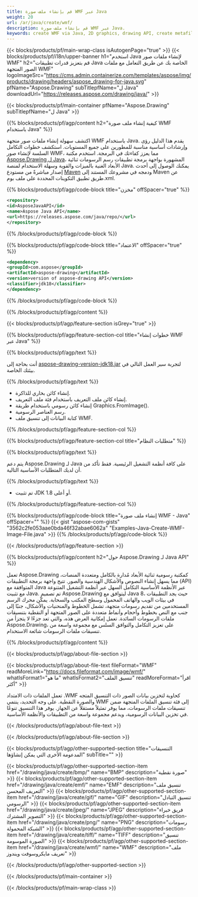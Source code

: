 ```yaml
---
title: قم بإنشاء ملف صورة WMF عبر Java
weight: 20
url: /ar/java/create/wmf/
description: قم بإنشاء ملف صورة WMF عبر Java.
keywords: create WMF via Java, 2D graphics, drawing API, create metafile in Java, Drawing ل Java, save WMF image file, cross-platform 2D graphic library, Metafile class, vector graphics drawing, draw line, WMF image file, Graphics file formats
---
```


{{< blocks/products/pf/main-wrap-class isAutogenPage="true" >}}
{{< blocks/products/pf/i18n/upper-banner h1="استخدم Java لإنشاء ملفات صور WMF" h2="قم بتعزيز قدرات تطبيقات Java الخاصة بك عن طريق التعامل مع ملفات الصور المتجهة WMF" logoImageSrc="https://cms.admin.containerize.com/templates/aspose/img/products/drawing/headers/aspose_drawing-for-java.svg" pfName="Aspose.Drawing" subTitlepfName="ل Java" downloadUrl="https://releases.aspose.com/drawing/java/" >}}

{{< blocks/products/pf/main-container pfName="Aspose.Drawing" subTitlepfName="ل Java" >}}


{{% blocks/products/pf/agp/content h2="كيفية إنشاء ملف صورة WMF باستخدام Java" %}}

اكتشف سهولة إنشاء ملفات صور متجهة WMF باستخدام Java. يقدم هذا الدليل رؤى وإرشادات أساسية مناسبة للمطورين على جميع المستويات. استكشف خطوات التكامل السلسة لإنشاء صور WMF، مما يعزز كفاءتك في البرمجة. استخدم مكتبة [Aspose.Drawing ل Java](https://products.aspose.com/drawing/java)، المشهورة بواجهة برمجة تطبيقات رسم الرسومات ثنائية الأبعاد الغنية بالميزات والقوية وسهلة الاستخدام لمنصة Java. يمكنك الوصول إلى أحدث إصدار مباشرةً من مستودع [Maven](https://releases.aspose.com/java/repo/com/aspose/aspose-drawing/) ودمجه في مشروعك المستند إلى Maven عن طريق تطبيق التكوينات المحددة على ملف بوم.xml.

{{% blocks/products/pf/agp/code-block title="مخزن" offSpacer="true" %}}

```xml
<repository>
<id>AsposeJavaAPI</id>
<name>Aspose Java API</name>
<url>https://releases.aspose.com/java/repo/</url>
</repository>
```

{{% /blocks/products/pf/agp/code-block %}}

{{% blocks/products/pf/agp/code-block title="الاعتماد" offSpacer="true" %}}

```xml
<dependency>
<groupId>com.aspose</groupId>
<artifactId>aspose-drawing</artifactId>
<version>version of aspose-drawing API</version>
<classifier>jdk18</classifier>
</dependency>
```

{{% /blocks/products/pf/agp/code-block %}}

{{% /blocks/products/pf/agp/content %}}


{{< blocks/products/pf/agp/feature-section isGrey="true" >}}

{{% blocks/products/pf/agp/feature-section-col title="خطوات إنشاء WMF عبر Java" %}}

{{% blocks/products/pf/agp/text %}}

أنت بحاجة إلى [aspose-drawing-version-jdk18.jar](https://releases.aspose.com/drawing/java/) لتجربة سير العمل التالي في بيئتك الخاصة.

{{% /blocks/products/pf/agp/text %}}

+ إنشاء كائن بخاري للذاكرة.
+ إنشاء كائن ملف التعريف باستخدام فئة ملف التعريف.
+ إنشاء كائن رسومي باستخدام طريقة Graphics.FromImage().
+ رسم العناصر الرسومية.
+ كتابة البيانات إلى تنسيق ملف WMF.

{{% /blocks/products/pf/agp/feature-section-col %}}

{{% blocks/products/pf/agp/feature-section-col title="متطلبات النظام" %}}

{{% blocks/products/pf/agp/text %}}

يتم دعم Aspose.Drawing لـ Java على كافة أنظمة التشغيل الرئيسية. فقط تأكد من أن لديك المتطلبات الأساسية التالية.

{{% /blocks/products/pf/agp/text %}}

- تم تثبيت JDK 1.8 أو أعلى.

{{% /blocks/products/pf/agp/feature-section-col %}}

{{% blocks/products/pf/agp/code-block title="إنشاء ملف صورة WMF - Java" offSpacer="" %}}
{{< gist "aspose-com-gists" "3562c2fe053aae0bda46f32abae6062a" "Examples-Java-Create-WMF-Image-File.java" >}}
{{% /blocks/products/pf/agp/code-block %}}

{{< /blocks/products/pf/agp/feature-section >}}


<!-- aboutfile Starts -->

{{% blocks/products/pf/agp/content h2="حول Aspose.Drawing لـ Java API" %}}

تعمل Aspose.Drawing كمكتبة رسومية ثنائية الأبعاد مُدارة بالكامل ومتعددة المنصات، مما يسهل إنشاء النصوص والأشكال الهندسية والصور. تتيح واجهة برمجة التطبيقات (API) المتوافقة مع Java عبر الأنظمة الأساسية التكامل السهل عبر أنظمة التشغيل المتنوعة مع تثبيت Java. تم تصميم Aspose.Drawing ليتوافق مع Java 8، حيث يجد التطبيقات في بيئات الويب والهاتف المحمول وسطح المكتب والسحابة. يمكّن محرك الرسم المستخدمين من تقديم رسومات متجهة، تشمل الخطوط والمنحنيات والأشكال، جنبًا إلى جنب مع النص بخطوط وأحجام وأنماط متعددة على الصور المتجهة أو النقطية بتنسيقات ملفات الرسومات السائدة. تعمل إمكانية العرض هذه، والتي تعد جزءًا لا يتجزأ من Aspose.Drawing، على تعزيز التكامل والتوافق السلس مع مجموعة واسعة من تنسيقات ملفات الرسومات شائعة الاستخدام.

{{% /blocks/products/pf/agp/content %}}


{{< blocks/products/pf/agp/about-file-section >}}

{{< blocks/products/pf/agp/about-file-text fileFormat="WMF" readMoreLink="https://docs.fileformat.com/image/wmf/" whatIsFormat1="ما هو" whatIsFormat2="تنسيق الملف" readMoreFormat="اقرأ أكثر" >}}

تعمل الملفات ذات الامتداد ‎.WMF كحاوية لتخزين بيانات الصور ذات التنسيق المتجه والصورة النقطية. على وجه التحديد، ينتمي WMF إلى فئة تنسيق الملفات المتجهة ضمن تنسيقات ملفات الرسومات، مما يوفر تمثيلاً مستقلاً عن الجهاز. يوفر هذا التنسيق تنوعًا في تخزين البيانات الرسومية، ويدعم مجموعة واسعة من التطبيقات والأنظمة الأساسية.

{{< /blocks/products/pf/agp/about-file-text >}}

{{< /blocks/products/pf/agp/about-file-section >}}

<!-- aboutfile Ends -->


{{< blocks/products/pf/agp/other-supported-section title="التنسيقات المدعومة الأخرى التي يمكن إنشاؤها" subTitle="" >}}

{{< blocks/products/pf/agp/other-supported-section-item href="/drawing/java/create/bmp/" name="BMP" description="صورة نقطية" >}}
{{< blocks/products/pf/agp/other-supported-section-item href="/drawing/java/create/emf/" name="EMF" description="تنسيق ملف التعريف المحسن" >}}
{{< blocks/products/pf/agp/other-supported-section-item href="/drawing/java/create/gif/" name="GIF" description="تنسيق التبادل الرسومي" >}}
{{< blocks/products/pf/agp/other-supported-section-item href="/drawing/java/create/jpeg/" name="JPEG" description="فريق خبراء التصوير المشترك" >}}
{{< blocks/products/pf/agp/other-supported-section-item href="/drawing/java/create/png/" name="PNG" description="رسومات الشبكة المحمولة" >}}
{{< blocks/products/pf/agp/other-supported-section-item href="/drawing/java/create/tiff/" name="TIFF" description="تنسيق الصورة الموسومة" >}}
{{< blocks/products/pf/agp/other-supported-section-item href="/drawing/java/create/wmf/" name="WMF" description="ملف تعريف مايكروسوفت ويندوز" >}}


{{< /blocks/products/pf/agp/other-supported-section >}}

{{< /blocks/products/pf/main-container >}}

{{< /blocks/products/pf/main-wrap-class >}}
